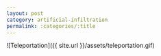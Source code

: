 ```yaml
---
layout: post
category: artificial-infiltration
permalink: :categories/:title
---
```


![Teleportation]({{ site.url }}/assets/teleportation.gif)
